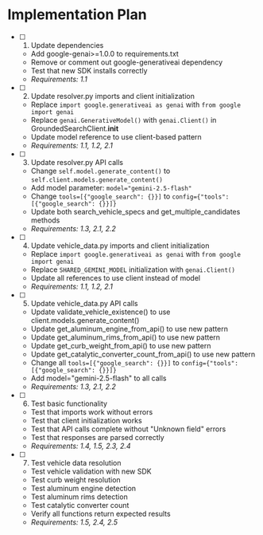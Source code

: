 # Implementation Plan

- [ ] 1. Update dependencies
  - Add google-genai>=1.0.0 to requirements.txt
  - Remove or comment out google-generativeai dependency
  - Test that new SDK installs correctly
  - _Requirements: 1.1_

- [ ] 2. Update resolver.py imports and client initialization
  - Replace `import google.generativeai as genai` with `from google import genai`
  - Replace `genai.GenerativeModel()` with `genai.Client()` in GroundedSearchClient.__init__
  - Update model reference to use client-based pattern
  - _Requirements: 1.1, 1.2, 2.1_

- [ ] 3. Update resolver.py API calls
  - Change `self.model.generate_content()` to `self.client.models.generate_content()`
  - Add model parameter: `model="gemini-2.5-flash"`
  - Change `tools=[{"google_search": {}}]` to `config={"tools": [{"google_search": {}}]}`
  - Update both search_vehicle_specs and get_multiple_candidates methods
  - _Requirements: 1.3, 2.1, 2.2_

- [ ] 4. Update vehicle_data.py imports and client initialization
  - Replace `import google.generativeai as genai` with `from google import genai`
  - Replace `SHARED_GEMINI_MODEL` initialization with `genai.Client()`
  - Update all references to use client instead of model
  - _Requirements: 1.1, 1.2, 2.1_

- [ ] 5. Update vehicle_data.py API calls
  - Update validate_vehicle_existence() to use client.models.generate_content()
  - Update get_aluminum_engine_from_api() to use new pattern
  - Update get_aluminum_rims_from_api() to use new pattern
  - Update get_curb_weight_from_api() to use new pattern
  - Update get_catalytic_converter_count_from_api() to use new pattern
  - Change all `tools=[{"google_search": {}}]` to `config={"tools": [{"google_search": {}}]}`
  - Add model="gemini-2.5-flash" to all calls
  - _Requirements: 1.3, 2.1, 2.2_

- [ ] 6. Test basic functionality
  - Test that imports work without errors
  - Test that client initialization works
  - Test that API calls complete without "Unknown field" errors
  - Test that responses are parsed correctly
  - _Requirements: 1.4, 1.5, 2.3, 2.4_

- [ ] 7. Test vehicle data resolution
  - Test vehicle validation with new SDK
  - Test curb weight resolution
  - Test aluminum engine detection
  - Test aluminum rims detection
  - Test catalytic converter count
  - Verify all functions return expected results
  - _Requirements: 1.5, 2.4, 2.5_